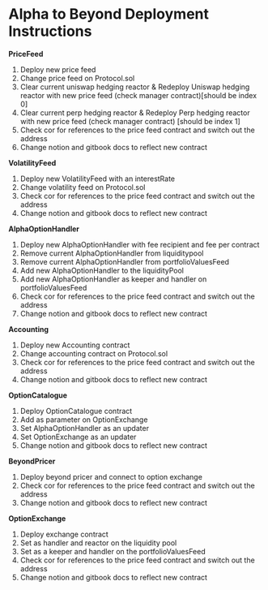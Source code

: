 # Alpha to Beyond Deployment Instructions

**PriceFeed**

1. Deploy new price feed
2. Change price feed on Protocol.sol
3. Clear current uniswap hedging reactor & Redeploy Uniswap hedging reactor with new price feed (check manager contract)[should be index 0]
4. Clear current perp hedging reactor & Redeploy Perp hedging reactor with new price feed (check manager contract) [should be index 1]
5. Check cor for references to the price feed contract and switch out the address 
6. Change notion and gitbook docs to reflect new contract

**VolatilityFeed**

1. Deploy new VolatilityFeed with an interestRate
2. Change volatility feed on Protocol.sol
3. Check cor for references to the price feed contract and switch out the address
4. Change notion and gitbook docs to reflect new contract

**AlphaOptionHandler**

1. Deploy new AlphaOptionHandler with fee recipient and fee per contract
2. Remove current AlphaOptionHandler from liquiditypool
3. Remove current AlphaOptionHandler from portfolioValuesFeed
4. Add new AlphaOptionHandler to the liquidityPool
5. Add new AlphaOptionHandler as keeper and handler on portfolioValuesFeed
6. Check cor for references to the price feed contract and switch out the address
7. Change notion and gitbook docs to reflect new contract

**Accounting**

1. Deploy new Accounting contract
2. Change accounting contract on Protocol.sol
3. Check cor for references to the price feed contract and switch out the address
4. Change notion and gitbook docs to reflect new contract

**OptionCatalogue**

1. Deploy OptionCatalogue contract
2. Add as parameter on OptionExchange
3. Set AlphaOptionHandler as an updater
4. Set OptionExchange as an updater
5. Change notion and gitbook docs to reflect new contract

**BeyondPricer**

1. Deploy beyond pricer and connect to option exchange
2. Check cor for references to the price feed contract and switch out the address
3. Change notion and gitbook docs to reflect new contract

**OptionExchange**

1. Deploy exchange contract
2. Set as handler and reactor on the liquidity pool
4. Set as a keeper and handler on the portfolioValuesFeed
5. Check cor for references to the price feed contract and switch out the address
6. Change notion and gitbook docs to reflect new contract
